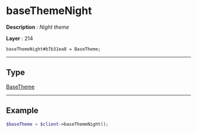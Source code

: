 # baseThemeNight

**Description** : *Night theme*

**Layer** : 214

```tl
baseThemeNight#b7b31ea8 = BaseTheme;
```

---

## Type

[BaseTheme](type/BaseTheme)

---

## Example

```php
$baseTheme = $client->baseThemeNight();
```